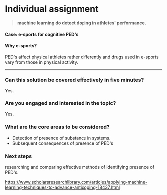 # Individual assignment

> **machine learning do detect doping in athletes' performance.**



#### Case: e-sports for cognitive PED's 

#### Why e-sports?

PED's affect physical athletes rather differently and drugs used in e-sports vary from those in physical activity. 

----------------------------

### Can this solution be covered effectively in five minutes?

Yes.

### Are you engaged and interested in the topic?

Yes.

### What are the core areas to be considered?

- Detection of presence of substance in systems.
- Subsequent consequences of presence of PED's

### Next steps

researching and comparing effective methods of identifying presence of PED's.

https://www.scholarsresearchlibrary.com/articles/applying-machine-learning-techniques-to-advance-antidoping-18437.html